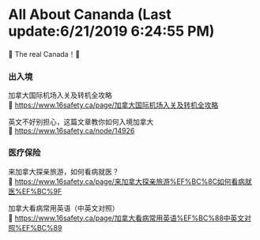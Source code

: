 # All About Cananda (Last update:6/21/2019 6:24:55 PM)
📢 The real Canada！🔔


### 出入境

加拿大国际机场入关及转机全攻略    
🚪 https://www.16safety.ca/page/加拿大国际机场入关及转机全攻略


英文不好别担心，这篇文章教你如何入境加拿大    
🚪 https://www.16safety.ca/node/14926





### 医疗保险 

来加拿大探亲旅游，如何看病就医？        
🚪 https://www.16safety.ca/page/来加拿大探亲旅游%EF%BC%8C如何看病就医%EF%BC%9F

加拿大看病常用英语（中英文对照）        
🚪 https://www.16safety.ca/page/加拿大看病常用英语%EF%BC%88中英文对照%EF%BC%89




